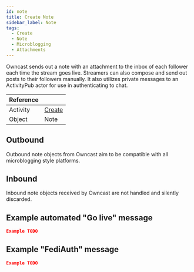 ```yaml
---
id: note
title: Create Note
sidebar_label: Note
tags:
  - Create
  - Note
  - Microblogging
  - Attachments
---
```


Owncast sends out a note with an attachment to the inbox of each follower each time the stream goes live. Streamers can also compose and send out posts to their followers manually. It also utilizes private messages to an ActivityPub actor for use in authenticating to chat.

| Reference |                                                                    |
| --------- | ------------------------------------------------------------------ |
| Activity  | [Create](https://www.w3.org/TR/activitypub/#create-activity-inbox) |
| Object    | Note                                                               |

## Outbound

Outbound note objects from Owncast aim to be compatible with all microblogging style platforms.

## Inbound

Inbound note objects received by Owncast are not handled and silently discarded.

## Example automated "Go live" message

```json
Example TODO
```

## Example "FediAuth" message

```json
Example TODO
```
